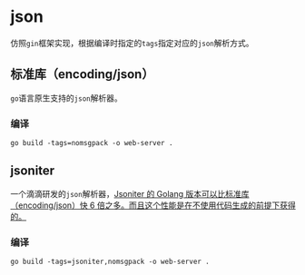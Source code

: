 # json

仿照`gin`框架实现，根据编译时指定的`tags`指定对应的`json`解析方式。

## 标准库（encoding/json）

`go`语言原生支持的`json`解析器。

### 编译

```shell
go build -tags=nomsgpack -o web-server .
```

## jsoniter

一个滴滴研发的`json`解析器，[Jsoniter 的 Golang 版本可以比标准库（encoding/json）快 6 倍之多。而且这个性能是在不使用代码生成的前提下获得的。](http://jsoniter.com/index.cn.html)

### 编译

```shell
go build -tags=jsoniter,nomsgpack -o web-server .
```
